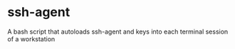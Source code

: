 ssh-agent
=========

A bash script that autoloads ssh-agent and keys into each terminal session of a workstation
